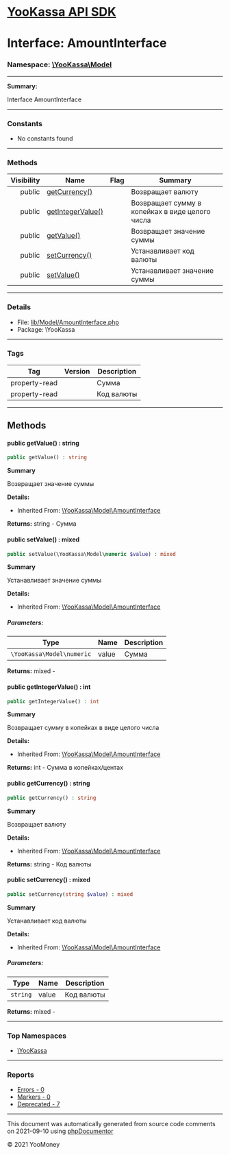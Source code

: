 # [YooKassa API SDK](../home.md)

# Interface: AmountInterface
### Namespace: [\YooKassa\Model](../namespaces/yookassa-model.md)
---
**Summary:**

Interface AmountInterface

---
### Constants
* No constants found
---
### Methods
| Visibility | Name | Flag | Summary |
| ----------:| ---- | ---- | ------- |
| public | [getCurrency()](../classes/YooKassa-Model-AmountInterface.md#method_getCurrency) |  | Возвращает валюту |
| public | [getIntegerValue()](../classes/YooKassa-Model-AmountInterface.md#method_getIntegerValue) |  | Возвращает сумму в копейках в виде целого числа |
| public | [getValue()](../classes/YooKassa-Model-AmountInterface.md#method_getValue) |  | Возвращает значение суммы |
| public | [setCurrency()](../classes/YooKassa-Model-AmountInterface.md#method_setCurrency) |  | Устанавливает код валюты |
| public | [setValue()](../classes/YooKassa-Model-AmountInterface.md#method_setValue) |  | Устанавливает значение суммы |

---
### Details
* File: [lib/Model/AmountInterface.php](../../lib/Model/AmountInterface.php)
* Package: \YooKassa
---
### Tags
| Tag | Version | Description |
| --- | ------- | ----------- |
| property-read |  | Сумма |
| property-read |  | Код валюты |
---
## Methods
<a name="method_getValue" class="anchor"></a>
#### public getValue() : string

```php
public getValue() : string
```

**Summary**

Возвращает значение суммы

**Details:**
* Inherited From: [\YooKassa\Model\AmountInterface](../classes/YooKassa-Model-AmountInterface.md)

**Returns:** string - Сумма


<a name="method_setValue" class="anchor"></a>
#### public setValue() : mixed

```php
public setValue(\YooKassa\Model\numeric $value) : mixed
```

**Summary**

Устанавливает значение суммы

**Details:**
* Inherited From: [\YooKassa\Model\AmountInterface](../classes/YooKassa-Model-AmountInterface.md)
##### Parameters:
| Type | Name | Description |
| ---- | ---- | ----------- |
| <code lang="php">\YooKassa\Model\numeric</code> | value  | Сумма |

**Returns:** mixed - 


<a name="method_getIntegerValue" class="anchor"></a>
#### public getIntegerValue() : int

```php
public getIntegerValue() : int
```

**Summary**

Возвращает сумму в копейках в виде целого числа

**Details:**
* Inherited From: [\YooKassa\Model\AmountInterface](../classes/YooKassa-Model-AmountInterface.md)

**Returns:** int - Сумма в копейках/центах


<a name="method_getCurrency" class="anchor"></a>
#### public getCurrency() : string

```php
public getCurrency() : string
```

**Summary**

Возвращает валюту

**Details:**
* Inherited From: [\YooKassa\Model\AmountInterface](../classes/YooKassa-Model-AmountInterface.md)

**Returns:** string - Код валюты


<a name="method_setCurrency" class="anchor"></a>
#### public setCurrency() : mixed

```php
public setCurrency(string $value) : mixed
```

**Summary**

Устанавливает код валюты

**Details:**
* Inherited From: [\YooKassa\Model\AmountInterface](../classes/YooKassa-Model-AmountInterface.md)
##### Parameters:
| Type | Name | Description |
| ---- | ---- | ----------- |
| <code lang="php">string</code> | value  | Код валюты |

**Returns:** mixed - 




---

### Top Namespaces

* [\YooKassa](../namespaces/yookassa.md)

---

### Reports
* [Errors - 0](../reports/errors.md)
* [Markers - 0](../reports/markers.md)
* [Deprecated - 7](../reports/deprecated.md)

---

This document was automatically generated from source code comments on 2021-09-10 using [phpDocumentor](http://www.phpdoc.org/)

&copy; 2021 YooMoney